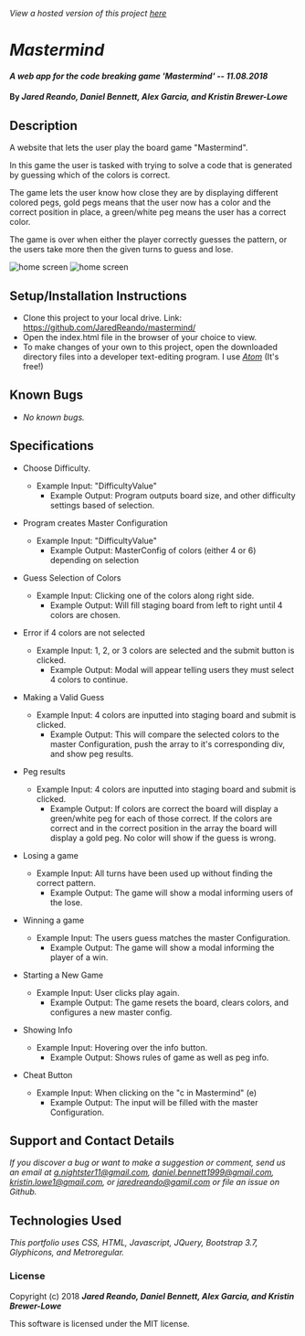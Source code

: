  _View a hosted version of this project [here](https://jaredreando.github.io/mastermind/)_
 
# _Mastermind_

#### _A web app for the code breaking game 'Mastermind' -- 11.08.2018_

#### By **_Jared Reando, Daniel Bennett, Alex Garcia, and Kristin Brewer-Lowe_**

## Description

A website that lets the user play the board game "Mastermind". 

In this game the user is tasked with trying to solve a code that is generated by guessing which of the colors is correct. 

The game lets the user know how close they are by displaying different colored pegs, gold pegs means that the user now has a color and the correct position in place, a green/white peg means the user has a correct color. 

The game is over when either the player correctly guesses the pattern, or the users take more then the given turns to guess and lose.

<img src="img/grab1.png" alt="home screen">

<img src="img/grab2.png" alt="home screen">



## Setup/Installation Instructions

* Clone this project to your local drive. Link: https://github.com/JaredReando/mastermind/
* Open the index.html file in the browser of your choice to view.
* To make changes of your own to this project, open the downloaded directory files into a developer text-editing program.
  I use _[Atom](https://atom.io/)_ (It's free!)

## Known Bugs

* _No known bugs._

## Specifications

* Choose Difficulty.
    * Example Input: "DifficultyValue"
      * Example Output: Program outputs board size, and other difficulty settings based of selection.

* Program creates Master Configuration
    * Example Input: "DifficultyValue"
      * Example Output: MasterConfig of colors (either 4 or 6) depending on selection

* Guess Selection of Colors
    * Example Input: Clicking one of the colors along right side.
      * Example Output: Will fill staging board from left to right until 4 colors are chosen.

* Error if 4 colors are not selected
    * Example Input: 1, 2, or 3 colors are selected and the submit button is clicked.
      * Example Output: Modal will appear telling users they must select 4 colors to continue.

* Making a Valid Guess
    * Example Input: 4 colors are inputted into staging board and submit is clicked.
      * Example Output: This will compare the selected colors to the master Configuration, push the array to it's corresponding div, and show peg results.

* Peg results
    * Example Input: 4 colors are inputted into staging board and submit is clicked.
      * Example Output: If colors are correct the board will display a green/white peg for each of those correct. If the colors are correct and in the correct position in the array the board will display a gold peg. No color will show if the guess is wrong.

* Losing a game
    * Example Input: All turns have been used up without finding the correct pattern.
      * Example Output: The game will show a modal informing users of the lose.

* Winning a game
    * Example Input: The users guess matches the master Configuration.
      * Example Output: The game will show a modal informing the player of a win.

* Starting a New Game
    * Example Input: User clicks play again.
      * Example Output: The game resets the board, clears colors, and configures a new master config.

* Showing Info
    * Example Input: Hovering over the info button.
      * Example Output: Shows rules of game as well as peg info.

* Cheat Button
    * Example Input: When clicking on the "c in Mastermind" (e)
      * Example Output: The input will be filled with the master Configuration.


## Support and Contact Details

_If you discover a bug or want to make a suggestion or comment, send us an email at g.nightster11@gmail.com, daniel.bennett1999@gmail.com, kristin.lowe1@gmail.com, or jaredreando@gamil.com or file an issue on Github._

## Technologies Used

_This portfolio uses CSS, HTML, Javascript, JQuery, Bootstrap 3.7, Glyphicons, and Metroregular._

### License

Copyright (c) 2018 **_Jared Reando, Daniel Bennett, Alex Garcia, and Kristin Brewer-Lowe_**

This software is licensed under the MIT license.
